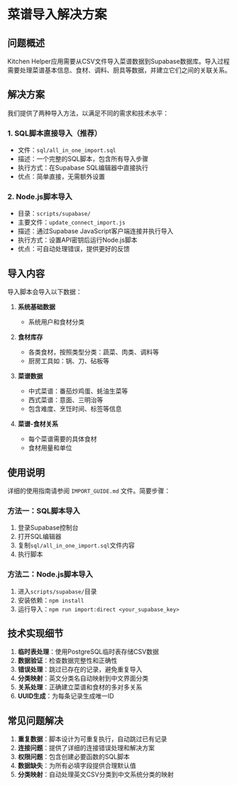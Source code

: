# 菜谱导入解决方案

## 问题概述

Kitchen Helper应用需要从CSV文件导入菜谱数据到Supabase数据库。导入过程需要处理菜谱基本信息、食材、调料、厨具等数据，并建立它们之间的关联关系。

## 解决方案

我们提供了两种导入方法，以满足不同的需求和技术水平：

### 1. SQL脚本直接导入（推荐）

- 文件：`sql/all_in_one_import.sql`
- 描述：一个完整的SQL脚本，包含所有导入步骤
- 执行方式：在Supabase SQL编辑器中直接执行
- 优点：简单直接，无需额外设置

### 2. Node.js脚本导入

- 目录：`scripts/supabase/`
- 主要文件：`update_connect_import.js`
- 描述：通过Supabase JavaScript客户端连接并执行导入
- 执行方式：设置API密钥后运行Node.js脚本
- 优点：可自动处理错误，提供更好的反馈

## 导入内容

导入脚本会导入以下数据：

1. **系统基础数据**
   - 系统用户和食材分类

2. **食材库存**
   - 各类食材，按照类型分类：蔬菜、肉类、调料等
   - 厨房工具如：锅、刀、砧板等

3. **菜谱数据**
   - 中式菜谱：番茄炒鸡蛋、蚝油生菜等
   - 西式菜谱：意面、三明治等
   - 包含难度、烹饪时间、标签等信息

4. **菜谱-食材关系**
   - 每个菜谱需要的具体食材
   - 食材用量和单位

## 使用说明

详细的使用指南请参阅 `IMPORT_GUIDE.md` 文件。简要步骤：

### 方法一：SQL脚本导入

1. 登录Supabase控制台
2. 打开SQL编辑器
3. 复制`sql/all_in_one_import.sql`文件内容
4. 执行脚本

### 方法二：Node.js脚本导入

1. 进入`scripts/supabase/`目录
2. 安装依赖：`npm install`
3. 运行导入：`npm run import:direct <your_supabase_key>`

## 技术实现细节

1. **临时表处理**：使用PostgreSQL临时表存储CSV数据
2. **数据验证**：检查数据完整性和正确性
3. **错误处理**：跳过已存在的记录，避免重复导入
4. **分类映射**：英文分类名自动映射到中文界面分类
5. **关系处理**：正确建立菜谱和食材的多对多关系
6. **UUID生成**：为每条记录生成唯一ID

## 常见问题解决

1. **重复数据**：脚本设计为可重复执行，自动跳过已有记录
2. **连接问题**：提供了详细的连接错误处理和解决方案
3. **权限问题**：包含创建必要函数的SQL脚本
4. **数据缺失**：为所有必填字段提供合理默认值
5. **分类映射**：自动处理英文CSV分类到中文系统分类的映射 